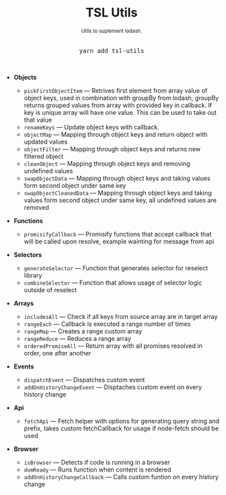 <div align="center">
  <h1>
    TSL Utils
  </h1>
  <sup>
    Utils to suplement lodash</a>.</em>
  </sup>
  <br />
  <br />
  <pre>yarn add tsl-utils</a></pre>
  <br />
</div>

- **Objects**

  - `pickFirstObjectItem` &mdash; Retrives first element from array value of object keys, used in combination with groupBy from lodash, groupBy returns grouped values from array with provided key in callback. If key is unique array will have one value. This can be used to take out that value
  - `renameKeys` &mdash; Update object keys with callback.
  - `objectMap` &mdash; Mapping through object keys and return object with updated values
  - `objectFilter` &mdash; Mapping through object keys and returns new filtered object
  - `cleanObject` &mdash; Mapping through object keys and removing undefined values
  - `swapObjectData` &mdash; Mapping through object keys and taking values form second object under same key
  - `swapObjectCleanedData` &mdash; Mapping through object keys and taking values form second object under same key, all undefined values are removed

- **Functions**

  - `promisifyCallback` &mdash; Promisify functions that accept callback that will be called upon resolve, example wainting for message from api

- **Selectors**

  - `generateSelector` &mdash; Function that generates selector for reselect library
  - `combineSelector` &mdash; Function that allows usage of selector logic outside of reselect

- **Arrays**

  - `includesAll` &mdash; Check if all keys from source array are in target array
  - `rangeEach` &mdash; Callback is executed a range number of times
  - `rangeMap` &mdash; Creates a range custom array
  - `rangeReduce` &mdash; Reduces a range array
  - `orderedPromiseAll` &mdash; Return array with all promises resolved in order, one after another

- **Events**

  - `dispatchEvent` &mdash; Dispatches custom event
  - `addOnHistoryChangeEvent` &mdash; Disptaches custom event on every history change

- **Api**

  - `fetchApi` &mdash; Fetch helper with options for generating query string and prefix, takes custom fetchCallback for usage if node-fetch should be used

- **Browser**
  - `isBrowser` &mdash; Detects if code is running in a browser
  - `domReady` &mdash; Runs function when content is rendered
  - `addOnHistoryChangeCallback` &mdash; Calls custom funtion on every history change
